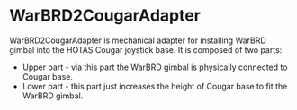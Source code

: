 WarBRD2CougarAdapter
====================

WarBRD2CougarAdapter is mechanical adapter for installing WarBRD gimbal into the HOTAS Cougar joystick base. 
It is composed of two parts:

- Upper part - via this part the WarBRD gimbal is physically connected to Cougar base.
- Lower part - this part just increases the height of Cougar base to fit the WarBRD gimbal.


